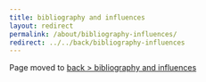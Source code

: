 ```yaml
---
title: bibliography and influences
layout: redirect
permalink: /about/bibliography-influences/
redirect: ../../back/bibliography-influences
---
```


Page moved to [back > bibliography and influences](/back/bibliography-influences)
